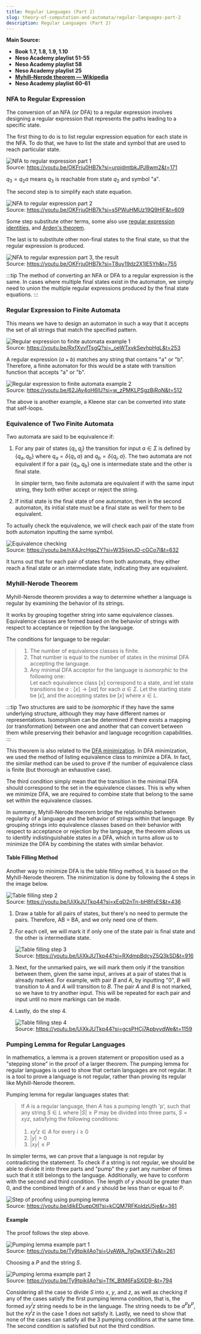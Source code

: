 ```yaml
---
title: Regular Languages (Part 2)
slug: theory-of-computation-and-automata/regular-languages-part-2
description: Regular Languages (Part 2)
---
```


**Main Source:**

- **Book 1.7, 1.8, 1.9, 1.10**
- **Neso Academy playlist 51-55**
- **Neso Academy playlist 58**
- **Neso Academy playlist 25**
- **[Myhill–Nerode theorem — Wikipedia](https://en.wikipedia.org/wiki/Myhill%E2%80%93Nerode_theorem)**
- **Neso Academy playlist 60-61**

### NFA to Regular Expression

The conversion of an NFA (or DFA) to a regular expression involves designing a regular expression that represents the paths leading to a specific state.

The first thing to do is to list regular expression equation for each state in the NFA. To do that, we have to list the state and symbol that are used to reach particular state.

![NFA to regular expression part 1](./nfa-to-re-part-1.png)  
Source: https://youtu.be/OKFrju0HB7k?si=urpjdmtbkJPJ8wm2&t=171

$q_3 = q_2a$ means $q_3$ is reachable from state $q_2$ and symbol "a".

The second step is to simplify each state equation.

![NFA to regular expression part 2](./nfa-to-re-part-2.png)  
Source: https://youtu.be/OKFrju0HB7k?si=s5PWuHMUz19Q9HlF&t=609

Some step substitute other terms, some also use [regular expression identities](/cs-notes/theory-of-computation-and-automata/regular-languages-part-1#regular-expression-identities), and [Arden's theorem](/cs-notes/theory-of-computation-and-automata/regular-languages-part-1#ardens-theorem).

The last is to substitute other non-final states to the final state, so that the regular expression is produced.

![NFA to regular expression part 3, the result](./nfa-to-re-part-3.png)  
Source: https://youtu.be/OKFrju0HB7k?si=T8uy19dz2X1lE5Yh&t=755

:::tip
The method of converting an NFA or DFA to a regular expression is the same. In cases where multiple final states exist in the automaton, we simply need to union the multiple regular expressions produced by the final state equations.
:::

### Regular Expression to Finite Automata

This means we have to design an automaton in such a way that it accepts the set of all strings that match the specified pattern.

![Regular expression to finite automata example 1](./re-to-fa-1.png)  
Source: https://youtu.be/RxfXyvfTsgQ?si=_oeWTxvkSevhpHgL&t=253

A regular expression $(a + b)$ matches any string that contains "a" or "b". Therefore, a finite automaton for this would be a state with transition function that accepts "a" or "b".

![Regular expression to finite automata example 2](./re-to-fa-2.png)  
Source: https://youtu.be/62JAy4oH6lU?si=w_zPMKLPSgzBjRoN&t=512

The above is another example, a Kleene star can be converted into state that self-loops.

### Equivalence of Two Finite Automata

Two automata are said to be equivalence if:

1. For any pair of states $\{q_i, q_j\}$ the transition for input $a \in \Sigma$ is defined by $\{q_a, q_b\}$ where $q_a = \delta\{q_i, a\}$ and $q_b = \delta\{q_j, a\}$. The two automata are not equivalent if for a pair $\{q_a, q_b\}$ one is intermediate state and the other is final state.

   In simpler term, two finite automata are equivalent if with the same input string, they both either accept or reject the string.

2. If initial state is the final state of one automaton, then in the second automaton, its initial state must be a final state as well for them to be equivalent.

To actually check the equivalence, we will check each pair of the state from both automaton inputting the same symbol.

![Equivalence checking](./equivalence.png)  
Source: https://youtu.be/nX4JrcHgpZY?si=W35ijxnJD-cGCo7l&t=632

It turns out that for each pair of states from both automata, they either reach a final state or an intermediate state, indicating they are equivalent.

### Myhill-Nerode Theorem

Myhill-Nerode theorem provides a way to determine whether a language is regular by examining the behavior of its strings.

It works by grouping together string into same equivalence classes. Equivalence classes are formed based on the behavior of strings with respect to acceptance or rejection by the language.

The conditions for language to be regular:

> 1. The number of equivalence classes is finite.
> 2. That number is equal to the number of states in the minimal DFA accepting the language.
> 3. Any minimal DFA acceptor for the language is _isomorphic_ to the following one:  
>    Let each equivalence class $[x]$ correspond to a state, and let state transitions be $a: [x] \rightarrow [xa]$ for each $a \in \Sigma$. Let the starting state be $[\epsilon]$, and the accepting states be $[x]$ where $x \in L$.

:::tip
Two structures are said to be _isomorphic_ if they have the same underlying structure, although they may have different names or representations. Isomorphism can be determined if there exists a mapping (or transformation) between one and another that can convert between them while preserving their behavior and language recognition capabilities.
:::

This theorem is also related to the [DFA minimization](/cs-notes/theory-of-computation-and-automata/finite-automata#minimization). In DFA minimization, we used the method of listing equivalence class to minimize a DFA. In fact, the similar method can be used to prove if the number of equivalence class is finite (but thorough an exhaustive case).

The third condition simply mean that the transition in the minimal DFA should correspond to the set in the equivalence classes. This is why when we minimize DFA, we are required to combine state that belong to the same set within the equivalence classes.

In summary, Myhill-Nerode theorem bridge the relationship between regularity of a language and the behavior of strings within that language. By grouping strings into equivalence classes based on their behavior with respect to acceptance or rejection by the language, the theorem allows us to identify indistinguishable states in a DFA, which in turns allow us to minimize the DFA by combining the states with similar behavior.

#### Table Filling Method

Another way to minimize DFA is the table filling method, it is based on the Myhill-Nerode theorem. The minimization is done by following the 4 steps in the image below.

![Table filling step 2](./table-filling-step-2.png)  
Source: https://youtu.be/UiXkJUTkp44?si=xEqD2nTn-bH8fxES&t=436

1. Draw a table for all pairs of states, but there's no need to permute the pairs. Therefore, AB = BA, and we only need one of them.
2. For each cell, we will mark it if only one of the state pair is final state and the other is intermediate state.

   ![Table filling step 3](./table-filling-step-3.png)  
   Source: https://youtu.be/UiXkJUTkp44?si=RXdmpBdcyZ5Q3kSD&t=916

3. Next, for the unmarked pairs, we will mark them only if the transition between them, given the same input, arrives at a pair of states that is already marked. For example, with pair $B$ and $A$, by inputting "0", $B$ will transition to $A$ and $A$ will transition to $B$. The pair $A$ and $B$ is not marked, so we have to try another input. This will be repeated for each pair and input until no more markings can be made.
4. Lastly, do the step 4.

   ![Table filling step 4](./table-filling-step-4.png)  
   Source: https://youtu.be/UiXkJUTkp44?si=gcsPHCj7ApbyvdWe&t=1159

### Pumping Lemma for Regular Languages

In mathematics, a lemma is a proven statement or proposition used as a "stepping stone" in the proof of a larger theorem. The pumping lemma for regular languages is used to show that certain languages are not regular. It is a tool to prove a language is not regular, rather than proving its regular like Myhill-Nerode theorem.

Pumping lemma for regular languages states that:

> If $A$ is a regular language, then $A$ has a pumping length 'p', such that any string $S \in L$ where $|S| \ge P$ may be divided into three parts, $S = xyz$, satisfying the following conditions:
>
> 1. $xy^iz \in A$ for every $i \ge 0$
> 2. $|y| > 0$
> 3. $|xy| \le P$

In simpler terms, we can prove that a language is not regular by contradicting the statement. To check if a string is not regular, we should be able to divide it into three parts and "pump" the $y$ part any number of times such that it still belongs to the language. Additionally, we have to conform with the second and third condition. The length of $y$ should be greater than 0, and the combined length of $x$ and $y$ should be less than or equal to $P$.

![Step of proofing using pumping lemma](./pumping-lemma.png)  
Source: https://youtu.be/dikEDuepOtI?si=kCQM7RFKoldzU5je&t=361

#### Example

The proof follows the step above.

![Pumping lemma example part 1](./pumping-lemma-example-1.png)  
Source: https://youtu.be/Ty9tpikilAo?si=UyAWA_7gOwX5Fi7s&t=261

Choosing a $P$ and the string $S$.

![Pumping lemma example part 2](./pumping-lemma-example-2.png)  
Source: https://youtu.be/Ty9tpikilAo?si=TfK_BtM6FaSXlD9-&t=794

Considering all the case to divide $S$ into $x$, $y$, and $z$, as well as checking if any of the cases satisfy the first pumping lemma condition, that is, the formed $xy^iz$ string needs to be in the language. The string needs to be $a^P b^P$, but the $xy^iz$ in the case 1 does not satisfy it. Lastly, we need to show that none of the cases can satisfy all the 3 pumping conditions at the same time. The second condition is satisfied but not the third condition.
